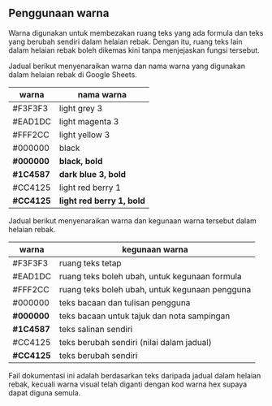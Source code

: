 ---
---

## Penggunaan warna

Warna digunakan untuk membezakan ruang teks yang ada formula
dan teks yang berubah sendiri dalam helaian rebak. Dengan
itu, ruang teks lain dalam helaian rebak boleh dikemas kini
tanpa menjejaskan fungsi tersebut.

Jadual berikut menyenaraikan warna dan nama warna yang
digunakan dalam helaian rebak di Google Sheets.

| warna       | nama warna                  |
| ----------- | --------------------------- |
| #F3F3F3     | light grey 3                |
| #EAD1DC     | light magenta 3             |
| #FFF2CC     | light yellow 3              |
| #000000     | black                       |
| **#000000** | **black, bold**             |
| **#1C4587** | **dark blue 3, bold**       |
| #CC4125     | light red berry 1           |
| **#CC4125** | **light red berry 1, bold** |

Jadual berikut menyenaraikan warna dan kegunaan warna
tersebut dalam helaian rebak.

| warna       | kegunaan warna                                 |
| ----------- | ---------------------------------------------- |
| #F3F3F3     | ruang teks tetap                               |
| #EAD1DC     | ruang teks boleh ubah, untuk kegunaan formula  |
| #FFF2CC     | ruang teks boleh ubah, untuk kegunaan pengguna |
| #000000     | teks bacaan dan tulisan pengguna               |
| **#000000** | teks bacaan untuk tajuk dan nota sampingan     |
| **#1C4587** | teks salinan sendiri                           |
| #CC4125     | teks berubah sendiri (nilai dalam jadual)      |
| **#CC4125** | teks berubah sendiri                           |

Fail dokumentasi ini adalah berdasarkan teks daripada jadual
dalam helaian rebak, kecuali warna visual telah diganti
dengan kod warna hex supaya dapat diguna semula.
